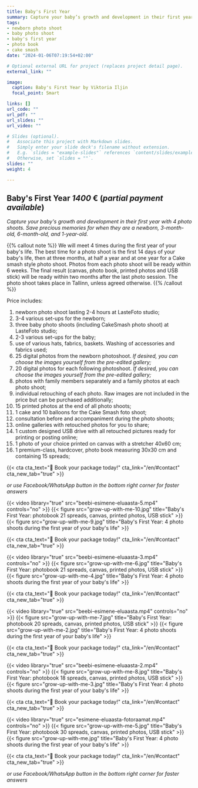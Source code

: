 ```yaml
---
title: Baby's First Year
summary: Capture your baby’s growth and development in their first year with 4 photo shoots. Save precious memories for when they are a newborn, 3-month-old, 6-month-old, and 1-year-old.
tags:
- newborn photo shoot
- baby photo shoot
- baby's first year
- photo book
- cake smash
date: "2024-01-06T07:19:54+02:00"

# Optional external URL for project (replaces project detail page).
external_link: ""

image:
  caption: Baby's First Year by Viktoria Iljin
  focal_point: Smart

links: []
url_code: ""
url_pdf: ""
url_slides: ""
url_video: ""

# Slides (optional).
#   Associate this project with Markdown slides.
#   Simply enter your slide deck's filename without extension.
#   E.g. `slides = "example-slides"` references `content/slides/example-slides.md`.
#   Otherwise, set `slides = ""`.
slides: ""
weight: 4

---
```

## Baby's First Year *1400* € (_partial payment available_)
_Capture your baby's growth and development in their first year with 4 photo shoots. Save precious memories for when they are a newborn, 3-month-old, 6-month-old, and 1-year-old._

{{% callout note %}}
We will meet 4 times during the first year of your baby's life. The best time for a photo shoot is the first 14 days of your baby's life, then at three months, at half a year and at one year for a Cake smash style photo shoot. Photos from each photo shoot will be ready within 6 weeks. The final result (canvas, photo book, printed photos and USB stick) will be ready within two months after the last photo session. The photo shoot takes place in Tallinn, unless agreed otherwise.
{{% /callout %}}

Price includes:
1. newborn photo shoot lasting 2-4 hours at LasteFoto studio;
2. 3-4 various set-ups for the newborn;
3. three baby photo shoots (including CakeSmash photo shoot) at LasteFoto studio;
4. 2-3 various set-ups for the baby;
5. use of various hats, fabrics, baskets. Washing of accessories and fabrics used;
6. 25 digital photos from the newborn photoshoot. _If desired, you can choose the images yourself from the pre-edited gallery;_
7. 20 digital photos for each following photoshoot. _If desired, you can choose the images yourself from the pre-edited gallery;_
8. photos with family members separately and a family photos at each photo shoot;
9. individual retouching of each photo. Raw images are not included in the price but can be purchased additionally;
10. 15 printed photos at the end of all photo shoots;
11. 1 cake and 10 balloons for the Cake Smash foto shoot;
12. consultation before and accompaniment during the photo shoots;
13. online galleries with retouched photos for you to share;
14. 1 custom designed USB drive with all retouched pictures ready for printing or posting online;
15. 1 photo of your choice printed on canvas with a stretcher 40x60 cm;
16. 1 premium-class, hardcover, photo book measuring 30x30 cm and containing 15 spreads;

{{< cta cta_text="💛 Book your package today!" cta_link="/en/#contact" cta_new_tab="true" >}}

_or use Facebook/WhatsApp button in the bottom right corner for faster answers_

{{< video library="true" src="beebi-esimene-eluaasta-5.mp4" controls="no" >}}
{{< figure src="grow-up-with-me-10.jpg" title="Baby's First Year: photobook 21 spreads, canvas, printed photos, USB stick" >}}
{{< figure src="grow-up-with-me-9.jpg" title="Baby's First Year: 4 photo shoots during the first year of your baby's life" >}}

{{< cta cta_text="💛 Book your package today!" cta_link="/en/#contact" cta_new_tab="true" >}}

{{< video library="true" src="beebi-esimene-eluaasta-3.mp4" controls="no" >}}
{{< figure src="grow-up-with-me-6.jpg" title="Baby's First Year: photobook 21 spreads, canvas, printed photos, USB stick" >}}
{{< figure src="grow-up-with-me-4.jpg" title="Baby's First Year: 4 photo shoots during the first year of your baby's life" >}}

{{< cta cta_text="💛 Book your package today!" cta_link="/en/#contact" cta_new_tab="true" >}}

{{< video library="true" src="beebi-esimene-eluaasta.mp4" controls="no" >}}
{{< figure src="grow-up-with-me-7.jpg" title="Baby's First Year: photobook 20 spreads, canvas, printed photos, USB stick" >}}
{{< figure src="grow-up-with-me-2.jpg" title="Baby's First Year: 4 photo shoots during the first year of your baby's life" >}}

{{< cta cta_text="💛 Book your package today!" cta_link="/en/#contact" cta_new_tab="true" >}}

{{< video library="true" src="beebi-esimene-eluaasta-2.mp4" controls="no" >}}
{{< figure src="grow-up-with-me-8.jpg" title="Baby's First Year: photobook 18 spreads, canvas, printed photos, USB stick" >}}
{{< figure src="grow-up-with-me-3.jpg" title="Baby's First Year: 4 photo shoots during the first year of your baby's life" >}}

{{< cta cta_text="💛 Book your package today!" cta_link="/en/#contact" cta_new_tab="true" >}}

{{< video library="true" src="esimene-eluaasta-fotoraamat.mp4" controls="no" >}}
{{< figure src="grow-up-with-me-5.jpg" title="Baby's First Year: photobook 30 spreads, canvas, printed photos, USB stick" >}}
{{< figure src="grow-up-with-me.jpg" title="Baby's First Year: 4 photo shoots during the first year of your baby's life" >}}

{{< cta cta_text="💛 Book your package today!" cta_link="/en/#contact" cta_new_tab="true" >}}

_or use Facebook/WhatsApp button in the bottom right corner for faster answers_
